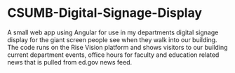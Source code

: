 # CSUMB-Digital-Signage-Display
A small web app using Angular for use in my departments digital signage display for the giant screen people see when they walk into our building.
The code runs on the Rise Vision platform and shows visitors to our building current department events, office hours for faculty
and education related news that is pulled from ed.gov news feed.
